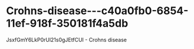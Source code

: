 # Crohns-disease---c40a0fb0-6854-11ef-918f-350181f4a5db
JsxfGmY6LkP0rUl21s0gJEtfCUI - Crohns disease
